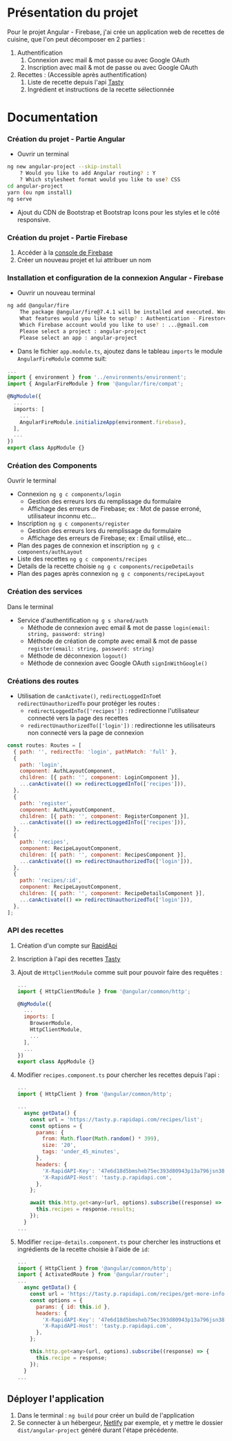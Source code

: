 # Présentation du projet

Pour le projet Angular - Firebase, j'ai crée un application web de recettes de cuisine, que l'on peut décomposer en 2 parties :

1. Authentification
   1. Connexion avec mail & mot passe ou avec Google OAuth
   2. Inscription avec mail & mot de passe ou avec Google OAuth
2. Recettes : (Accessible après authentification)
   1. Liste de recette depuis l'api [Tasty](https://rapidapi.com/apidojo/api/tasty)
   2. Ingrédient et instructions de la recette sélectionnée

# Documentation

### Création du projet - Partie Angular

- Ouvrir un terminal

```bash
ng new angular-project --skip-install
	? Would you like to add Angular routing? : Y
	? Which stylesheet format would you like to use? CSS
cd angular-project
yarn (ou npm install)
ng serve
```

- Ajout du CDN de Bootstrap et Bootstrap Icons pour les styles et le côté responsive.

### Création du projet - Partie Firebase

1. Accéder à la [console de Firebase](https://console.firebase.google.com/u/0/)
2. Créer un nouveau projet et lui attribuer un nom

### Installation et configuration de la connexion Angular - Firebase

- Ouvrir un nouveau terminal

```bash
ng add @angular/fire
	The package @angular/fire@7.4.1 will be installed and executed. Would you like to proceed? : Y
	What features would you like to setup? : Authentication - Firestore
	Which Firebase account would you like to use? : ...@gmail.com
	Please select a project : angular-project
	Please select an app : angular-project
```

- Dans le fichier `app.module.ts`, ajoutez dans le tableau `imports` le module `AngularFireModule` comme suit:

```typescript
...
import { environment } from '../environments/environment';
import { AngularFireModule } from '@angular/fire/compat';

@NgModule({
  ...
  imports: [
    ...
    AngularFireModule.initializeApp(environment.firebase),
  ],
  ...
})
export class AppModule {}
```

### Création des Components

Ouvrir le terminal

- Connexion `ng g c components/login`
  - Gestion des erreurs lors du remplissage du formulaire
  - Affichage des erreurs de Firebase; ex : Mot de passe erroné, utilisateur inconnu etc... 
- Inscription `ng g c components/register`
  - Gestion des erreurs lors du remplissage du formulaire
  - Affichage des erreurs de Firebase; ex : Email utilisé, etc... 
- Plan des pages de connexion et inscription  `ng g c components/authLayout`
- Liste des recettes  `ng g c components/recipes`
- Details de la recette choisie  `ng g c components/recipeDetails`
- Plan des pages après connexion  `ng g c components/recipeLayout`

### Création des services

Dans le terminal

- Service d'authentification `ng g s shared/auth`
  - Méthode de connexion avec email & mot de passe `login(email: string, password: string)`
  - Méthode de création de compte avec email & mot de passe `register(email: string, password: string)`
  - Méthode de déconnexion `logout()`
  - Méthode de connexion avec Google OAuth `signInWithGoogle()`


### Créations des routes

- Utilisation de `canActivate()`, `redirectLoggedInTo`et  `redirectUnauthorizedTo` pour protéger les routes :
  - `redirectLoggedInTo(['recipes'])` : redirectionne l'utilisateur connecté vers la page des recettes
  - `redirectUnauthorizedTo(['login'])` : redirectionne les utilisateurs non connecté vers la page de connexion

```javascript
const routes: Routes = [
  { path: '', redirectTo: 'login', pathMatch: 'full' },
  {
    path: 'login',
    component: AuthLayoutComponent,
    children: [{ path: '', component: LoginComponent }],
    ...canActivate(() => redirectLoggedInTo(['recipes'])), 
  },
  {
    path: 'register',
    component: AuthLayoutComponent,
    children: [{ path: '', component: RegisterComponent }],
    ...canActivate(() => redirectLoggedInTo(['recipes'])),
  },
  {
    path: 'recipes',
    component: RecipeLayoutComponent,
    children: [{ path: '', component: RecipesComponent }],
    ...canActivate(() => redirectUnauthorizedTo(['login'])),
  },
  {
    path: 'recipes/:id',
    component: RecipeLayoutComponent,
    children: [{ path: '', component: RecipeDetailsComponent }],
    ...canActivate(() => redirectUnauthorizedTo(['login'])),
  },
];
```

### API des recettes

1. Création d'un compte sur [RapidApi](https://rapidapi.com/)

2. Inscription à l'api des recettes [Tasty](https://rapidapi.com/apidojo/api/tasty/)

3. Ajout de `HttpClientModule`  comme suit pour pouvoir faire des requêtes :

   ```javascript
   ...
   import { HttpClientModule } from '@angular/common/http';
   
   @NgModule({
     ...
     imports: [
       BrowserModule,
       HttpClientModule,
       ...
     ],
     ...
   })
   export class AppModule {}
   ```

4. Modifier `recipes.component.ts` pour chercher les recettes depuis l'api :

   ```javascript
   ...
   import { HttpClient } from '@angular/common/http';
   
   ...
     async getData() {
       const url = 'https://tasty.p.rapidapi.com/recipes/list';
       const options = {
         params: {
           from: Math.floor(Math.random() * 399),
           size: '20',
           tags: 'under_45_minutes',
         },
         headers: {
           'X-RapidAPI-Key': '47e6d18d5bmsheb75ec393d80943p13a796jsn38fb48ea17a6',
           'X-RapidAPI-Host': 'tasty.p.rapidapi.com',
         },
       };
   
       await this.http.get<any>(url, options).subscribe((response) => {
         this.recipes = response.results;
       });
     }
   ...
   ```

5. Modifier `recipe-details.component.ts` pour chercher les instructions et ingrédients de la recette choisie à l'aide de `id`:

   ```javascript
   ...
   import { HttpClient } from '@angular/common/http';
   import { ActivatedRoute } from '@angular/router';
   ...
     async getData() {
       const url = 'https://tasty.p.rapidapi.com/recipes/get-more-info';
       const options = {
         params: { id: this.id },
         headers: {
           'X-RapidAPI-Key': '47e6d18d5bmsheb75ec393d80943p13a796jsn38fb48ea17a6',
           'X-RapidAPI-Host': 'tasty.p.rapidapi.com',
         },
       };
   
       this.http.get<any>(url, options).subscribe((response) => {
         this.recipe = response;
       });
     }
   ...
   ```

## Déployer l'application

1. Dans le terminal : `ng build` pour créer un build de l'application
2. Se connecter à un hébergeur, [Netlify](https://www.netlify.com/) par exemple, et y mettre le dossier `dist/angular-project` généré durant l'étape précédente.
